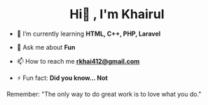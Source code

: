 <h1 align="center">Hi👋 , I'm Khairul</h1>

- 🌱 I’m currently learning **HTML, C++, PHP, Laravel**

- 💬 Ask me about **Fun**

- 📫 How to reach me **rkhai412@gmail.com**

- ⚡ Fun fact: **Did you know... Not**

Remember: "The only way to do great work is to love what you do."
